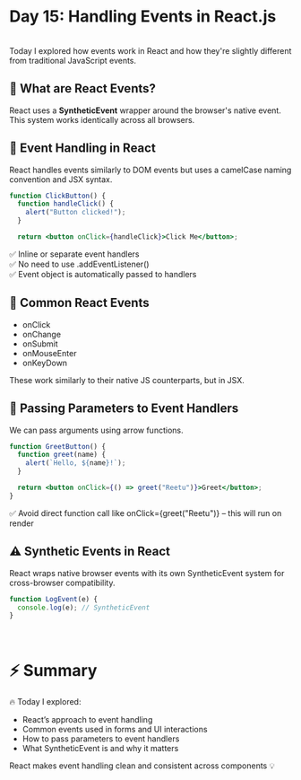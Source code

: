 # Day 15: Handling Events in React.js
<br/>
Today I explored how events work in React and how they're slightly different from traditional JavaScript events.

## 🎯 What are React Events?
React uses a **SyntheticEvent** wrapper around the browser's native event. This system works identically across all browsers.


## 🎯 Event Handling in React
React handles events similarly to DOM events but uses a camelCase naming convention and JSX syntax.

```jsx
function ClickButton() {
  function handleClick() {
    alert("Button clicked!");
  }

  return <button onClick={handleClick}>Click Me</button>;
```

✅ Inline or separate event handlers\
✅ No need to use .addEventListener()\
✅ Event object is automatically passed to handlers

## 🎯 Common React Events
- onClick
- onChange
- onSubmit
- onMouseEnter
- onKeyDown

These work similarly to their native JS counterparts, but in JSX.

## 🎯 Passing Parameters to Event Handlers
We can pass arguments using arrow functions.

```jsx
function GreetButton() {
  function greet(name) {
    alert(`Hello, ${name}!`);
  }

  return <button onClick={() => greet("Reetu")}>Greet</button>;
}
```

✅ Avoid direct function call like onClick={greet("Reetu")} – this will run on render

## ⚠ Synthetic Events in React
React wraps native browser events with its own SyntheticEvent system for cross-browser compatibility.

```jsx
function LogEvent(e) {
  console.log(e); // SyntheticEvent
}
```

<br/>

# ⚡ Summary
🔥 Today I explored:
- React’s approach to event handling
- Common events used in forms and UI interactions
- How to pass parameters to event handlers
- What SyntheticEvent is and why it matters

React makes event handling clean and consistent across components 💡